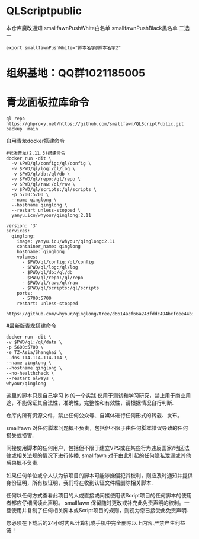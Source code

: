 # QLScriptpublic

本仓库魔改通知  smallfawnPushWhite白名单 smallfawnPushBlack黑名单 二选一
``````
export smallfawnPushWhite="脚本名字@脚本名字2"
``````
# 组织基地：QQ群1021185005
# 青龙面板拉库命令
``````
ql repo https://ghproxy.net/https://github.com/smallfawn/QLScriptPublic.git  backup  main
``````
自用青龙docker搭建命令
``````
#老版青龙(2.11.3)搭建命令
docker run -dit \
  -v $PWD/ql/config:/ql/config \
  -v $PWD/ql/log:/ql/log \
  -v $PWD/ql/db:/ql/db \
  -v $PWD/ql/repo:/ql/repo \
  -v $PWD/ql/raw:/ql/raw \
  -v $PWD/ql/scripts:/ql/scripts \
  -p 5700:5700 \
  --name qinglong \
  --hostname qinglong \
  --restart unless-stopped \
  yanyu.icu/whyour/qinglong:2.11

version: '3'
services:
  qinglong:
    image: yanyu.icu/whyour/qinglong:2.11
    container_name: qinglong
    hostname: qinglong
    volumes:
      - $PWD/ql/config:/ql/config
      - $PWD/ql/log:/ql/log
      - $PWD/ql/db:/ql/db
      - $PWD/ql/repo:/ql/repo
      - $PWD/ql/raw:/ql/raw
      - $PWD/ql/scripts:/ql/scripts
    ports:
      - 5700:5700
    restart: unless-stopped

https://github.com/whyour/qinglong/tree/d6614acf66a243fddc494bcfcee44b3a55020591
``````
#最新版青龙搭建命令
``````
docker run -dit \
-v $PWD/ql:/ql/data \
-p 5600:5700 \
-e TZ=Asia/Shanghai \
--dns 114.114.114.114 \
--name qinglong \
--hostname qinglong \
--no-healthcheck \
--restart always \
whyour/qinglong
``````
这里的脚本只是自己学习 js 的一个实践 仅用于测试和学习研究，禁止用于商业用途，不能保证其合法性，准确性，完整性和有效性，请根据情况自行判断.

仓库内所有资源文件，禁止任何公众号、自媒体进行任何形式的转载、发布。

smallfawn 对任何脚本问题概不负责，包括但不限于由任何脚本错误导致的任何损失或损害.

间接使用脚本的任何用户，包括但不限于建立VPS或在某些行为违反国家/地区法律或相关法规的情况下进行传播, smallfawn 对于由此引起的任何隐私泄漏或其他后果概不负责.

如果任何单位或个人认为该项目的脚本可能涉嫌侵犯其权利，则应及时通知并提供身份证明，所有权证明，我们将在收到认证文件后删除相关脚本.

任何以任何方式查看此项目的人或直接或间接使用该Script项目的任何脚本的使用者都应仔细阅读此声明。 smallfawn 保留随时更改或补充此免责声明的权利。一旦使用并复制了任何相关脚本或Script项目的规则，则视为您已接受此免责声明.

您必须在下载后的24小时内从计算机或手机中完全删除以上内容.严禁产生利益链！

